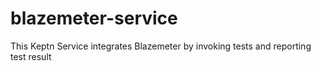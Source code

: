 # blazemeter-service
This Keptn Service integrates Blazemeter by invoking tests and reporting test result
